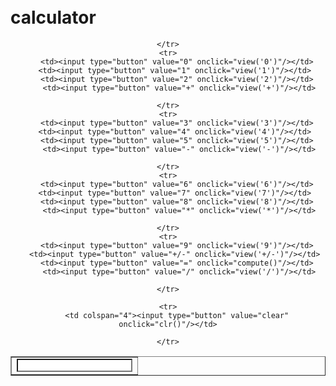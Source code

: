# calculator

<!DOCTYPE html>
<html>
<head>
<title>simple calculator</title>
<script>
    function view(num)
    {
        document.getElementById("result").value+=num
    }

    function compute()
    {
        let x = document.getElementById("result").value
        let y = eval(x)
        document.getElementById("result").value = y
    }
    function clr()
    {
        document.getElementById("result").value = ""
    }
</script>
<style> 
body
{
    padding-top: 100px;
}
input[type="button"]
{
    background-color: burlywood;
    color: black;
    border: solid black 1px;
    width: 100%;
}
input[type="text"]
{
    background-color: white;
   
    border: solid black 1px;
   
}


</style>
    
</head>
<body><center>
<table border="1">
    <tr>
        <td colspan="4"><input type="text" id="result" /></td>
        
    </tr>
    <tr>
        <td><input type="button" value="0" onclick="view('0')"/></td>
        <td><input type="button" value="1" onclick="view('1')"/></td> 
        <td><input type="button" value="2" onclick="view('2')"/></td>
         <td><input type="button" value="+" onclick="view('+')"/></td>
        
    </tr>
    <tr>
        <td><input type="button" value="3" onclick="view('3')"/></td>
        <td><input type="button" value="4" onclick="view('4')"/></td> 
        <td><input type="button" value="5" onclick="view('5')"/></td>
         <td><input type="button" value="-" onclick="view('-')"/></td>
        
    </tr>
    <tr>
        <td><input type="button" value="6" onclick="view('6')"/></td>
        <td><input type="button" value="7" onclick="view('7')"/></td> 
        <td><input type="button" value="8" onclick="view('8')"/></td>
         <td><input type="button" value="*" onclick="view('*')"/></td>
        
    </tr>
    <tr>
        <td><input type="button" value="9" onclick="view('9')"/></td>
        <td><input type="button" value="+/-" onclick="view('+/-')"/></td> 
        <td><input type="button" value="=" onclick="compute()"/></td>
         <td><input type="button" value="/" onclick="view('/')"/></td>
        
    </tr>
    
    <tr>
        <td colspan="4"><input type="button" value="clear" onclick="clr()"/></td>
        
    </tr>




</table>
</center>
</body>





</html>
